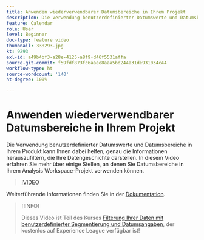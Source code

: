 ```yaml
---
title: Anwenden wiederverwendbarer Datumsbereiche in Ihrem Projekt
description: Die Verwendung benutzerdefinierter Datumswerte und Datumsbereiche in Ihrem Produkt kann Ihnen dabei helfen, genau die Informationen herauszufiltern, die Ihre Datengeschichte darstellen. In diesem Video erfahren Sie mehr über einige Stellen, an denen Sie Datumsbereiche in Ihrem Analysis Workspace-Projekt verwenden können.
feature: Calendar
role: User
level: Beginner
doc-type: feature video
thumbnail: 338293.jpg
kt: 9293
exl-id: a49b4bf3-a28e-4125-a8f9-d46f5531affa
source-git-commit: f59fdf873fc6aaee8aaa5bd244a31de931034c44
workflow-type: ht
source-wordcount: '140'
ht-degree: 100%

---
```


# Anwenden wiederverwendbarer Datumsbereiche in Ihrem Projekt

Die Verwendung benutzerdefinierter Datumswerte und Datumsbereiche in Ihrem Produkt kann Ihnen dabei helfen, genau die Informationen herauszufiltern, die Ihre Datengeschichte darstellen. In diesem Video erfahren Sie mehr über einige Stellen, an denen Sie Datumsbereiche in Ihrem Analysis Workspace-Projekt verwenden können.

>[!VIDEO](https://video.tv.adobe.com/v/338293/?quality=12&learn=on)

Weiterführende Informationen finden Sie in der [Dokumentation](https://experienceleague.adobe.com/docs/analytics/analyze/analysis-workspace/components/calendar-date-ranges/calendar.html?lang=de).

>[!INFO]
>
> Dieses Video ist Teil des Kurses [Filterung Ihrer Daten mit benutzerdefinierter Segmentierung und Datumsangaben](https://experienceleague.adobe.com/?recommended=Analytics-U-1-2021.1.filterdata&amp;lang=de), der kostenlos auf Experience League verfügbar ist!
